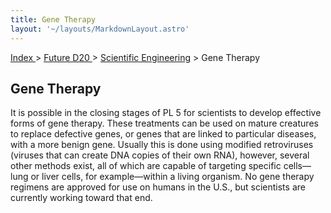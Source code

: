 ```yaml
---
title: Gene Therapy
layout: '~/layouts/MarkdownLayout.astro'
---
```


[ Index ](/) > [ Future D20 ](/future.d20.srd) > [Scientific Engineering](/future.d20.srd/scientific.engineering) > Gene Therapy

## Gene Therapy

It is possible in the closing stages of PL 5 for scientists to develop
effective forms of gene therapy. These treatments can be used on mature
creatures to replace defective genes, or genes that are linked to particular
diseases, with a more benign gene. Usually this is done using modified
retroviruses (viruses that can create DNA copies of their own RNA), however,
several other methods exist, all of which are capable of targeting specific
cells—lung or liver cells, for example—within a living organism. No gene
therapy regimens are approved for use on humans in the U.S., but scientists
are currently working toward that end.

